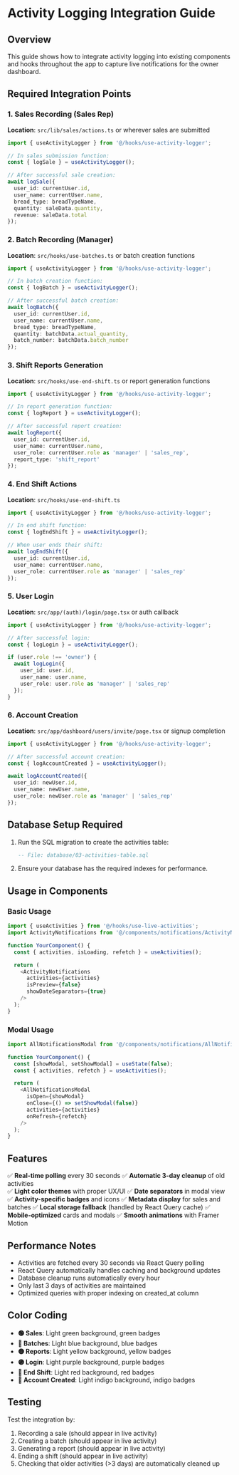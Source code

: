 # Activity Logging Integration Guide

## Overview
This guide shows how to integrate activity logging into existing components and hooks throughout the app to capture live notifications for the owner dashboard.

## Required Integration Points

### 1. Sales Recording (Sales Rep)
**Location**: `src/lib/sales/actions.ts` or wherever sales are submitted

```typescript
import { useActivityLogger } from '@/hooks/use-activity-logger';

// In sales submission function:
const { logSale } = useActivityLogger();

// After successful sale creation:
await logSale({
  user_id: currentUser.id,
  user_name: currentUser.name,
  bread_type: breadTypeName,
  quantity: saleData.quantity,
  revenue: saleData.total
});
```

### 2. Batch Recording (Manager)
**Location**: `src/hooks/use-batches.ts` or batch creation functions

```typescript
import { useActivityLogger } from '@/hooks/use-activity-logger';

// In batch creation function:
const { logBatch } = useActivityLogger();

// After successful batch creation:
await logBatch({
  user_id: currentUser.id,
  user_name: currentUser.name,
  bread_type: breadTypeName,
  quantity: batchData.actual_quantity,
  batch_number: batchData.batch_number
});
```

### 3. Shift Reports Generation
**Location**: `src/hooks/use-end-shift.ts` or report generation functions

```typescript
import { useActivityLogger } from '@/hooks/use-activity-logger';

// In report generation function:
const { logReport } = useActivityLogger();

// After successful report creation:
await logReport({
  user_id: currentUser.id,
  user_name: currentUser.name,
  user_role: currentUser.role as 'manager' | 'sales_rep',
  report_type: 'shift_report'
});
```

### 4. End Shift Actions
**Location**: `src/hooks/use-end-shift.ts`

```typescript
import { useActivityLogger } from '@/hooks/use-activity-logger';

// In end shift function:
const { logEndShift } = useActivityLogger();

// When user ends their shift:
await logEndShift({
  user_id: currentUser.id,
  user_name: currentUser.name,
  user_role: currentUser.role as 'manager' | 'sales_rep'
});
```

### 5. User Login
**Location**: `src/app/(auth)/login/page.tsx` or auth callback

```typescript
import { useActivityLogger } from '@/hooks/use-activity-logger';

// After successful login:
const { logLogin } = useActivityLogger();

if (user.role !== 'owner') {
  await logLogin({
    user_id: user.id,
    user_name: user.name,
    user_role: user.role as 'manager' | 'sales_rep'
  });
}
```

### 6. Account Creation
**Location**: `src/app/dashboard/users/invite/page.tsx` or signup completion

```typescript
import { useActivityLogger } from '@/hooks/use-activity-logger';

// After successful account creation:
const { logAccountCreated } = useActivityLogger();

await logAccountCreated({
  user_id: newUser.id,
  user_name: newUser.name,
  user_role: newUser.role as 'manager' | 'sales_rep'
});
```

## Database Setup Required

1. Run the SQL migration to create the activities table:
   ```sql
   -- File: database/03-activities-table.sql
   ```

2. Ensure your database has the required indexes for performance.

## Usage in Components

### Basic Usage
```typescript
import { useActivities } from '@/hooks/use-live-activities';
import ActivityNotifications from '@/components/notifications/ActivityNotifications';

function YourComponent() {
  const { activities, isLoading, refetch } = useActivities();

  return (
    <ActivityNotifications 
      activities={activities} 
      isPreview={false}
      showDateSeparators={true}
    />
  );
}
```

### Modal Usage
```typescript
import AllNotificationsModal from '@/components/notifications/AllNotificationsModal';

function YourComponent() {
  const [showModal, setShowModal] = useState(false);
  const { activities, refetch } = useActivities();

  return (
    <AllNotificationsModal
      isOpen={showModal}
      onClose={() => setShowModal(false)}
      activities={activities}
      onRefresh={refetch}
    />
  );
}
```

## Features

✅ **Real-time polling** every 30 seconds
✅ **Automatic 3-day cleanup** of old activities  
✅ **Light color themes** with proper UX/UI
✅ **Date separators** in modal view
✅ **Activity-specific badges** and icons
✅ **Metadata display** for sales and batches
✅ **Local storage fallback** (handled by React Query cache)
✅ **Mobile-optimized** cards and modals
✅ **Smooth animations** with Framer Motion

## Performance Notes

- Activities are fetched every 30 seconds via React Query polling
- React Query automatically handles caching and background updates
- Database cleanup runs automatically every hour
- Only last 3 days of activities are maintained
- Optimized queries with proper indexing on created_at column

## Color Coding

- **🟢 Sales**: Light green background, green badges
- **🔵 Batches**: Light blue background, blue badges  
- **🟡 Reports**: Light yellow background, yellow badges
- **🟣 Login**: Light purple background, purple badges
- **🔴 End Shift**: Light red background, red badges
- **🔷 Account Created**: Light indigo background, indigo badges

## Testing

Test the integration by:
1. Recording a sale (should appear in live activity)
2. Creating a batch (should appear in live activity)
3. Generating a report (should appear in live activity)
4. Ending a shift (should appear in live activity)
5. Checking that older activities (>3 days) are automatically cleaned up